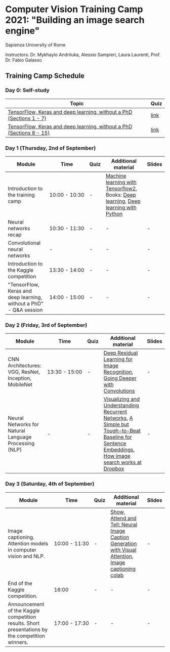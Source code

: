 # Computer Vision Training Camp 2021: "Building an image search engine"
Sapienza University of Rome

Instructors: Dr. Mykhaylo Andriluka, Alessio Sampieri, Laura Laurenti, Prof. Dr. Fabio Galasso

## Training Camp Schedule 

### Day 0: Self-study 

| Topic  | Quiz | 
|--- |--- |
| [TensorFlow, Keras and deep learning, without a PhD (Sections 1 - 7)](https://codelabs.developers.google.com/codelabs/cloud-tensorflow-mnist) | [link](https://forms.gle/2WR4vHGgUWokz5BGA) | 
| [TensorFlow, Keras and deep learning, without a PhD (Sections 8 - 15)](https://codelabs.developers.google.com/codelabs/cloud-tensorflow-mnist/#7)| [link](https://forms.gle/FVcGxoFnRG87qCdL9) | 


### Day 1 (Thursday, 2nd of September)

| Module | Time | Quiz | Additional material |  Slides  |
|--- |--- | --- | --- |  --- | 
| Introduction to the training camp  |<nobr>10:00 - 10:30</nobr>| - | [Machine learning with Tensorflow2](https://www.tensorflow.org/resources/learn-ml/basics-of-machine-learning), Books: [Deep learning](https://www.deeplearningbook.org/), [Deep learning with Python](https://www.manning.com/books/deep-learning-with-python#toc) | | 
| Neural networks recap  |<nobr>10:30 - 11:30</nobr>| - | - | - | 
| Convolutional neural networks | - | - | - | - | 
| Introduction to the Kaggle competition |<nobr>13:30 - 14:00</nobr>| - | - | - | 
| "TensorFlow, Keras and deep learning, without a PhD" - Q&A session|<nobr>14:00 - 15:00</nobr>| - | - | - | 


### Day 2 (Friday, 3rd of September)

| Module | Time | Quiz | Additional material |  Slides  |
|--- |--- | --- | --- |  --- | 
| CNN Architectures: VGG, ResNet, Inception, MobileNet | <nobr>13:30 - 15:00</nobr> | - | [Deep Residual Learning for Image Recognition](https://arxiv.org/abs/1512.03385), [Going Deeper with Convolutions](https://arxiv.org/abs/1409.4842) |- | 
| Neural Networks for Natural Language Processing (NLP) | - | - | [Visualizing and Understanding Recurrent Networks](https://arxiv.org/pdf/1506.02078.pdf), [A Simple but Tough-to-Beat Baseline for Sentence Embeddings](https://openreview.net/forum?id=SyK00v5xx), [How image search works at Dropbox](https://dropbox.tech/machine-learning/how-image-search-works-at-dropbox) |- | 

### Day 3 (Saturday, 4th of September)

| Module | Time | Quiz | Additional material |  Slides |
|--- |--- | --- | --- |  --- | 
| Image captioning. Attention models in computer vision and NLP. |<nobr>10:00 - 11:30</nobr>| - | [Show, Attend and Tell: Neural Image Caption Generation with Visual Attention](https://arxiv.org/abs/1502.03044), [Image captioning colab](https://colab.sandbox.google.com/github/tensorflow/docs/blob/master/site/en/tutorials/text/image_captioning.ipynb) | - | 
| End of the Kaggle competition. | 16:00  | - | - | - | 
| Announcement of the Kaggle competition results. Short presentations by the competition winners. |<nobr>17:00 - 17:30</nobr>| - | - | - | 
